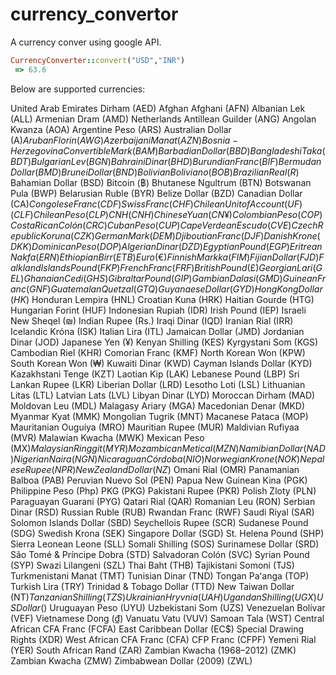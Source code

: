 # currency_convertor

A currency conver using google API.

```ruby
CurrencyConverter::convert("USD","INR")
 => 63.6 
```

Below are supported currencies:

United Arab Emirates Dirham (AED) 
Afghan Afghani (AFN)
Albanian Lek (ALL)
Armenian Dram (AMD)
Netherlands Antillean Guilder (ANG)
Angolan Kwanza (AOA)
Argentine Peso (ARS)
Australian Dollar (A$)
Aruban Florin (AWG)
Azerbaijani Manat (AZN)
Bosnia-Herzegovina Convertible Mark (BAM)
Barbadian Dollar (BBD)
Bangladeshi Taka (BDT)
Bulgarian Lev (BGN)
Bahraini Dinar (BHD)
Burundian Franc (BIF)
Bermudan Dollar (BMD)
Brunei Dollar (BND)
Bolivian Boliviano (BOB)
Brazilian Real (R$)
Bahamian Dollar (BSD)
Bitcoin (฿)
Bhutanese Ngultrum (BTN)
Botswanan Pula (BWP)
Belarusian Ruble (BYR)
Belize Dollar (BZD)
Canadian Dollar (CA$)
Congolese Franc (CDF)
Swiss Franc (CHF)
Chilean Unit of Account (UF) (CLF)
Chilean Peso (CLP)
CNH (CNH)
Chinese Yuan (CN¥)
Colombian Peso (COP)
Costa Rican Colón (CRC)
Cuban Peso (CUP)
Cape Verdean Escudo (CVE)
Czech Republic Koruna (CZK)
German Mark (DEM)
Djiboutian Franc (DJF)
Danish Krone (DKK)
Dominican Peso (DOP)
Algerian Dinar (DZD)
Egyptian Pound (EGP)
Eritrean Nakfa (ERN)
Ethiopian Birr (ETB)
Euro (€)
Finnish Markka (FIM)
Fijian Dollar (FJD)
Falkland Islands Pound (FKP)
French Franc (FRF)
British Pound (£)
Georgian Lari (GEL)
Ghanaian Cedi (GHS)
Gibraltar Pound (GIP)
Gambian Dalasi (GMD)
Guinean Franc (GNF)
Guatemalan Quetzal (GTQ)
Guyanaese Dollar (GYD)
Hong Kong Dollar (HK$)
Honduran Lempira (HNL)
Croatian Kuna (HRK)
Haitian Gourde (HTG)
Hungarian Forint (HUF)
Indonesian Rupiah (IDR)
Irish Pound (IEP)
Israeli New Sheqel (₪)
Indian Rupee (Rs.)
Iraqi Dinar (IQD)
Iranian Rial (IRR)
Icelandic Króna (ISK)
Italian Lira (ITL)
Jamaican Dollar (JMD)
Jordanian Dinar (JOD)
Japanese Yen (¥)
Kenyan Shilling (KES)
Kyrgystani Som (KGS)
Cambodian Riel (KHR)
Comorian Franc (KMF)
North Korean Won (KPW)
South Korean Won (₩)
Kuwaiti Dinar (KWD)
Cayman Islands Dollar (KYD)
Kazakhstani Tenge (KZT)
Laotian Kip (LAK)
Lebanese Pound (LBP)
Sri Lankan Rupee (LKR)
Liberian Dollar (LRD)
Lesotho Loti (LSL)
Lithuanian Litas (LTL)
Latvian Lats (LVL)
Libyan Dinar (LYD)
Moroccan Dirham (MAD)
Moldovan Leu (MDL)
Malagasy Ariary (MGA)
Macedonian Denar (MKD)
Myanmar Kyat (MMK)
Mongolian Tugrik (MNT)
Macanese Pataca (MOP)
Mauritanian Ouguiya (MRO)
Mauritian Rupee (MUR)
Maldivian Rufiyaa (MVR)
Malawian Kwacha (MWK)
Mexican Peso (MX$)
Malaysian Ringgit (MYR)
Mozambican Metical (MZN)
Namibian Dollar (NAD)
Nigerian Naira (NGN)
Nicaraguan Córdoba (NIO)
Norwegian Krone (NOK)
Nepalese Rupee (NPR)
New Zealand Dollar (NZ$)
Omani Rial (OMR)
Panamanian Balboa (PAB)
Peruvian Nuevo Sol (PEN)
Papua New Guinean Kina (PGK)
Philippine Peso (Php)
PKG (PKG)
Pakistani Rupee (PKR)
Polish Zloty (PLN)
Paraguayan Guarani (PYG)
Qatari Rial (QAR)
Romanian Leu (RON)
Serbian Dinar (RSD)
Russian Ruble (RUB)
Rwandan Franc (RWF)
Saudi Riyal (SAR)
Solomon Islands Dollar (SBD)
Seychellois Rupee (SCR)
Sudanese Pound (SDG)
Swedish Krona (SEK)
Singapore Dollar (SGD)
St. Helena Pound (SHP)
Sierra Leonean Leone (SLL)
Somali Shilling (SOS)
Surinamese Dollar (SRD)
São Tomé &amp; Príncipe Dobra (STD)
Salvadoran Colón (SVC)
Syrian Pound (SYP)
Swazi Lilangeni (SZL)
Thai Baht (THB)
Tajikistani Somoni (TJS)
Turkmenistani Manat (TMT)
Tunisian Dinar (TND)
Tongan Paʻanga (TOP)
Turkish Lira (TRY)
Trinidad &amp; Tobago Dollar (TTD)
New Taiwan Dollar (NT$)
Tanzanian Shilling (TZS)
Ukrainian Hryvnia (UAH)
Ugandan Shilling (UGX)
US Dollar ($)
Uruguayan Peso (UYU)
Uzbekistani Som (UZS)
Venezuelan Bolívar (VEF)
Vietnamese Dong (₫)
Vanuatu Vatu (VUV)
Samoan Tala (WST)
Central African CFA Franc (FCFA)
East Caribbean Dollar (EC$)
Special Drawing Rights (XDR)
West African CFA Franc (CFA)
CFP Franc (CFPF)
Yemeni Rial (YER)
South African Rand (ZAR)
Zambian Kwacha (1968–2012) (ZMK)
Zambian Kwacha (ZMW)
Zimbabwean Dollar (2009) (ZWL)

